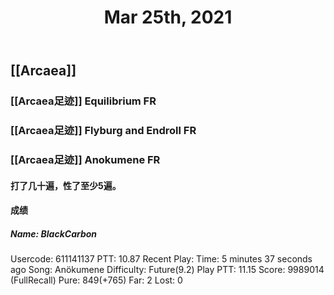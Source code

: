 ﻿---
title: Mar 25th, 2021
---

## [[Arcaea]]
### [[Arcaea足迹]] Equilibrium FR
### [[Arcaea足迹]] Flyburg and Endroll FR
### [[Arcaea足迹]] Anokumene FR
#### 打了几十遍，性了至少5遍。
#### 成绩
##### Name: BlackCarbon
Usercode: 611141137
PTT: 10.87
Recent Play:
Time: 5 minutes 37 seconds ago
Song: Anökumene
Difficulty: Future(9.2)
Play PTT: 11.15
Score: 9989014 (FullRecall)
Pure: 849(+765)
Far: 2
Lost: 0
